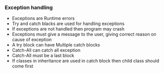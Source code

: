 
### Exception handling 
- Exceptions are Runtime errors
- Try and catch blacks are used for handling exceptions
- If exceptions are not handled then program may crash
- Exceptions must give a message to the user, giving correct reason on cause of exception
- A try block can have Multiple catch blocks
- Catch-All can catch all exception
- Catch-All must be a last block
- If classes in inheritance are used in catch block then child class should come first
